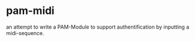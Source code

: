 # pam-midi
an attempt to write a PAM-Module to support authentification by inputting a midi-sequence.
